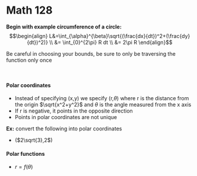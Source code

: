 # Math 128

__Begin with example circumference of a circle:__
$$\begin{align}
L&=\int_{\alpha}^{\beta}\sqrt{(\frac{dx}{dt})^2+(\frac{dy}{dt})^2)} \\
&= \int_{0}^{2\pi} R dt \\
&= 2\pi R
\end{align}$$

Be careful in choosing your bounds, be sure to only be traversing the function only once  

<br>

#### Polar coordinates
  * Instead of specifying (x,y) we specify (r,$\theta$) where r is the distance from the origin $\sqrt{x^2+y^2}$ and $\theta$ is the angle measured from the x axis
  * If r is negative, it points in the opposite direction
  * Points in polar coordinates are not unique

__Ex:__ convert the following into polar coordinates
  * ($2\sqrt{3},2$)

#### Polar functions
  * $r=f(\theta)$
